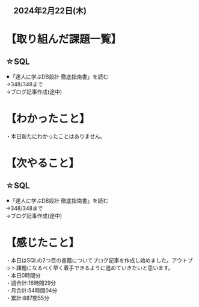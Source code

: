 ## 　2024年2月22日(木)
# 【取り組んだ課題一覧】
## ☆SQL
⚫︎「達人に学ぶDB設計 徹底指南書」を読む<br>
→348/348まで<br>
→ブログ記事作成(途中)<br>
# 【わかったこと】
・本日新たにわかったことはありません。<br>
# 【次やること】
## ☆SQL
⚫︎「達人に学ぶDB設計 徹底指南書」を読む<br>
→348/348まで<br>
→ブログ記事作成(途中)<br>
# 【感じたこと】
・本日はSQLの2つ目の書籍についてブログ記事を作成し始めました。アウトプット課題になるべく早く着手できるように進めていきたいと思います。<br>
・本日0時間分<br>
・週合計:16時間29分<br>
・月合計:54時間04分<br>
・累計:887間55分<br>
